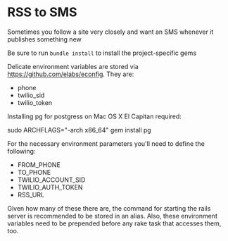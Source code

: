 # RSS to SMS

Sometimes you follow a site very closely and want an SMS whenever it publishes something new

Be sure to run `bundle install` to install the project-specific gems

Delicate environment variables are stored via https://github.com/elabs/econfig. They are:
- phone
- twilio_sid
- twilio_token

Installing pg for postgress on Mac OS X El Capitan required:

   sudo ARCHFLAGS="-arch x86_64" gem install pg

For the necessary environment parameters you'll need to define the following:

- FROM_PHONE
- TO_PHONE
- TWILIO_ACCOUNT_SID
- TWILIO_AUTH_TOKEN
- RSS_URL

Given how many of these there are, the command for starting the rails server is recommended to be stored in an alias. Also, these environment variables need to be prepended before any rake task that accesses them, too.
